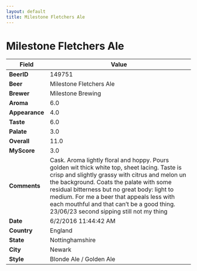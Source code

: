 ```yaml
---
layout: default
title: Milestone Fletchers Ale
---
```


# Milestone Fletchers Ale

| Field         | Value     |
|---------------|-----------|
| **BeerID** | 149751 |
| **Beer** | Milestone Fletchers Ale |
| **Brewer** | Milestone Brewing |
| **Aroma** | 6.0 |
| **Appearance** | 4.0 |
| **Taste** | 6.0 |
| **Palate** | 3.0 |
| **Overall** | 11.0 |
| **MyScore** | 3.0 |
| **Comments** | Cask. Aroma lightly floral and hoppy. Pours golden wit thick white top, sheet lacing. Taste is crisp and slightly grassy with citrus and melon un the background. Coats the palate with some residual bitterness but no great body: light to medium. For me a beer that appeals less with each mouthful and that can’t be a good thing. 23/06/23 second sipping still not my thing  |
| **Date** | 6/2/2016 11:44:42 AM |
| **Country** | England |
| **State** | Nottinghamshire |
| **City** | Newark |
| **Style** | Blonde Ale / Golden Ale |
